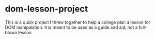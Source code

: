 # dom-lesson-project
This is a quick project I threw together to help a college plan a lesson for DOM manipulation. It is meant to be used as a guide and aid, not a full-blown lesson.
